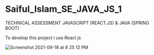 # Saiful_Islam_SE_JAVA_JS_1
 TECHNICAL ASSESSMENT JAVASCRIPT (REACT.JS) & JAVA (SPRING BOOT)
 
 To develop this project i use React js

![Screenshot 2021-09-18 at 8 25 12 PM](https://user-images.githubusercontent.com/73496037/133892126-96628784-5ca7-41dd-b695-e90682b541d9.png)
